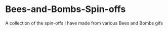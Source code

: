 # Bees-and-Bombs-Spin-offs
A collection of the spin-offs I have made from various Bees and Bombs gifs
